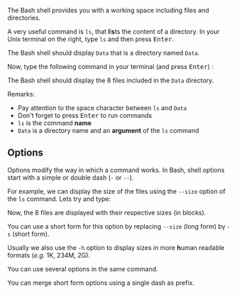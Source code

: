 <script>
import Quiz from "$components/Quiz.svelte";
import Execute from "$components/Execute.svelte";
</script>

The Bash shell provides you with a working space including files and directories.

A very useful command is `ls`, that **l**i**s**ts the content of a directory.
In your Unix terminal on the right, type `ls` and then press <kbd>Enter</kbd>.

The Bash shell should display `Data` that is a directory named `Data`.

Now, type the following command in your terminal (and press <kbd>Enter</kbd>) :

<Execute command="ls Data" />

The Bash shell should display the 8 files included in the `Data` directory.

Remarks:

- Pay attention to the space character between `ls` and `Data`
- Don't forget to press <kbd>Enter</kbd> to run commands
- `ls` is the command **name**
- `Data` is a directory name and an **argument** of the `ls` command

## Options

Options modify the way in which a command works.
In Bash, shell options start with a simple or double dash (`-` or `--`).

For example, we can display the size of the files using the `--size` option of the `ls` command.
Lets try and type:

<Execute command="ls --size Data" />

Now, the 8 files are displayed with their respective sizes (in blocks).

You can use a short form for this option by replacing `--size` (long form) by `-s` (short form).

Usually we also use the `-h` option to display sizes in more **h**uman readable formats (_e.g._ 1K, 234M, 2G).

You can use several options in the same command.

You can merge short form options using a single dash as prefix.
